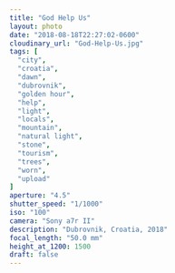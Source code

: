 ```yaml
---
title: "God Help Us"
layout: photo
date: "2018-08-18T22:27:02-0600"
cloudinary_url: "God-Help-Us.jpg"
tags: [
  "city",
  "croatia",
  "dawn",
  "dubrovnik",
  "golden hour",
  "help",
  "light",
  "locals",
  "mountain",
  "natural light",
  "stone",
  "tourism",
  "trees",
  "worn",
  "upload"
]
aperture: "4.5"
shutter_speed: "1/1000"
iso: "100"
camera: "Sony a7r II"
description: "Dubrovnik, Croatia, 2018"
focal_length: "50.0 mm"
height_at_1200: 1500
draft: false
---
```

